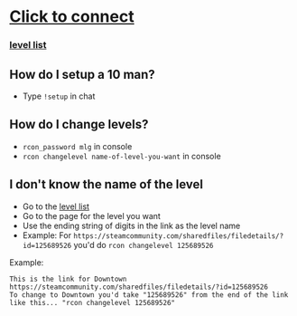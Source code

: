 # [Click to connect]
[Click to connect]: steam://connect/mlg.gamergod.net:28748/mlg
### [level list]
[level list]: https://steamcommunity.com/sharedfiles/filedetails/?id=796751913

## How do I setup a 10 man?
- Type `!setup` in chat

## How do I change levels?
- `rcon_password mlg` in console
- `rcon changelevel name-of-level-you-want` in console

## I don't know the name of the level
- Go to the [level list] 
- Go to the page for the level you want
- Use the ending string of digits in the link as the level name
- Example: For `https://steamcommunity.com/sharedfiles/filedetails/?id=125689526` you'd do `rcon changelevel 125689526`

Example:
```
This is the link for Downtown https://steamcommunity.com/sharedfiles/filedetails/?id=125689526
To change to Downtown you'd take "125689526" from the end of the link like this... "rcon changelevel 125689526"
```
